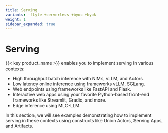 ```yaml
---
title: Serving
variants: -flyte +serverless +byoc +byok
weight: 1
sidebar_expanded: true
---
```


# Serving

{{< key product_name >}} enables you to implement serving in various contexts:

- High throughput batch inference with NIMs, vLLM, and Actors
- Low latency online inference using frameworks vLLM, SGLang.
- Web endpoints using frameworks like FastAPI and Flask.
- Interactive web apps using your favorite Python-based front-end frameworks like
  Streamlit, Gradio, and more.
- Edge inference using MLC-LLM.

In this section, we will see examples demonstrating how to implement serving
in these contexts using constructs like Union Actors, Serving Apps, and
Artifacts.
